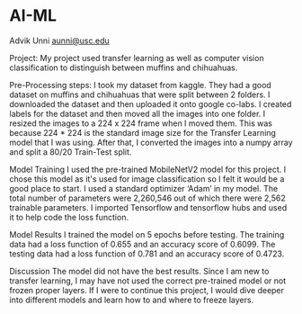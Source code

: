 # AI-ML

Advik Unni 
aunni@usc.edu

Project:
My project used transfer learning as well as computer vision classification to distinguish between muffins and chihuahuas.

Pre-Processing steps:
I took my dataset from kaggle. They had a good dataset on muffins and chihuahuas that were split between 2 folders. 
I downloaded the dataset and then uploaded it onto google co-labs.
I created labels for the dataset and then moved all the images into one folder.
I resized the images to a 224 x 224 frame when I moved them.
This was because 224 * 224 is the standard image size for the Transfer Learning model that I was using.
After that, I converted the images into a numpy array and split a 80/20 Train-Test split.

Model Training
I used the pre-trained MobileNetV2 model for this project.
I chose this model as it's used for image classification so I felt it would be a good place to start.
I used a standard optimizer ‘Adam’ in my model.
The total number of parameters were 2,260,546 out of which there were 2,562 trainable parameters.
I imported Tensorflow and tensorflow hubs and used it to help code the loss function.

Model Results
I trained the model on 5 epochs before testing.
The training data had a loss function of 0.655 and an accuracy score of 0.6099.
The testing data had a loss function of 0.781 and an accuracy score of 0.4723.

Discussion
The model did not have the best results. Since I am new to transfer learning, I may have not used the correct pre-trained model or not frozen proper layers.
If I were to continue this project, I would dive deeper into different models and learn how to and where to freeze layers.

